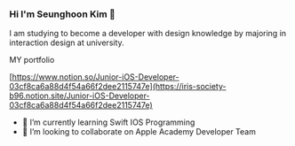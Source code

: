 ### Hi I'm Seunghoon Kim 👋
I am studying to become a developer with design knowledge by majoring in interaction design at university.

MY portfolio

[https://www.notion.so/Junior-iOS-Developer-03cf8ca6a88d4f54a66f2dee2115747e](https://iris-society-b96.notion.site/Junior-iOS-Developer-03cf8ca6a88d4f54a66f2dee2115747e)

- 🌱 I’m currently learning Swift IOS Programming
- 👯 I’m looking to collaborate on Apple Academy Developer Team

<!--
**seunghoonkim34/seunghoonkim34** is a ✨ _special_ ✨ repository because its `README.md` (this file) appears on your GitHub profile.

Here are some ideas to get you started:



